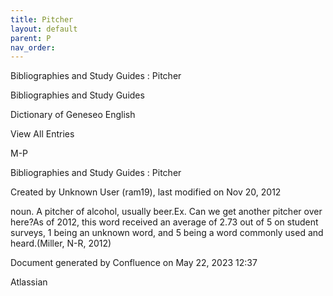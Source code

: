 ```yaml
---
title: Pitcher
layout: default
parent: P
nav_order:
---
```


Bibliographies and Study Guides : Pitcher

Bibliographies and Study Guides

Dictionary of Geneseo English

View All Entries

M-P

Bibliographies and Study Guides : Pitcher

Created by  Unknown User (ram19), last modified on Nov 20, 2012

noun. A pitcher of alcohol, usually beer.Ex. Can we get another pitcher over here?As of 2012, this word received an average of 2.73 out of 5 on student surveys, 1 being an unknown word, and 5 being a word commonly used and heard.(Miller, N-R, 2012)

Document generated by Confluence on May 22, 2023 12:37

Atlassian
